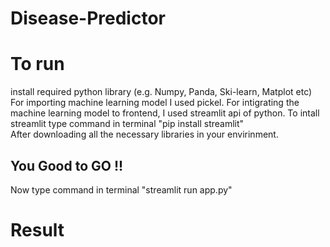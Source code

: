 # Disease-Predictor

# To run 
install required python library (e.g. Numpy, Panda, Ski-learn, Matplot etc)
For importing machine learning model I used pickel.
For intigrating the machine learning model to frontend, I used streamlit api of python.
To intall streamlit type command in terminal "pip install streamlit"  
After downloading all the necessary libraries in your envirinment.

<h2> You Good to GO !! </h2>

Now type command in terminal "streamlit run app.py"

# Result

<img scr="./Screen Shots/Screenshot (19).png">
